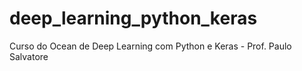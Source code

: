 # deep_learning_python_keras
Curso do Ocean de Deep Learning com Python e Keras - Prof. Paulo Salvatore
